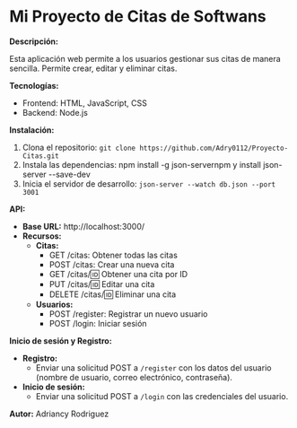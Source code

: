 # Mi Proyecto de Citas de Softwans

**Descripción:**

Esta aplicación web permite a los usuarios gestionar sus citas de manera sencilla. Permite crear, editar y eliminar citas.

**Tecnologías:**

* Frontend: HTML, JavaScript, CSS
* Backend: Node.js


**Instalación:**

1. Clona el repositorio: `git clone https://github.com/Adry0112/Proyecto-Citas.git`
2. Instala las dependencias: npm install -g json-servernpm y  install json-server --save-dev
4. Inicia el servidor de desarrollo: `json-server --watch db.json --port 3001`

**API:**

* **Base URL:** http://localhost:3000/
* **Recursos:**
    * **Citas:**
        * GET /citas: Obtener todas las citas
        * POST /citas: Crear una nueva cita
        * GET /citas/:id: Obtener una cita por ID
        * PUT /citas/:id: Editar una cita
        * DELETE /citas/:id: Eliminar una cita
    * **Usuarios:**
        * POST /register: Registrar un nuevo usuario
        * POST /login: Iniciar sesión

**Inicio de sesión y Registro:**
* **Registro:**
    * Enviar una solicitud POST a `/register` con los datos del usuario (nombre de usuario, correo electrónico, contraseña).
* **Inicio de sesión:**
    * Enviar una solicitud POST a `/login` con las credenciales del usuario.


**Autor:**
Adriancy Rodriguez